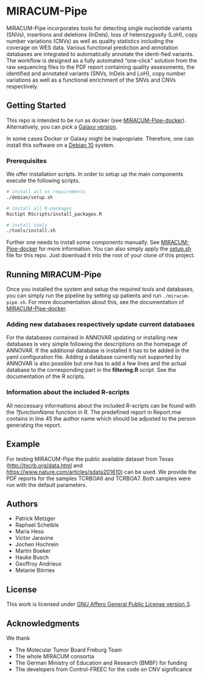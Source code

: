 # MIRACUM-Pipe
MIRACUM-Pipe incorporates tools for detecting single nucleotide variants (SNVs), insertions and deletions (InDels), loss of heterozygosity (LoH), copy number variations (CNVs) as well as quality statistics including the coverage on WES data. Various functional prediction and annotation databases are integrated to automatically annotate the identi-fied variants. The workflow is designed as a fully automated “one-click” solution from the raw sequencing files to the PDF report containing quality assessments, the identified and annotated variants (SNVs, InDels and LoH), copy number variations as well as a functional enrichment of the SNVs and CNVs respectively.

## Getting Started

This repo is intended to be run as docker (see [MIRACUM-Pipe-docker]()). Alternatively, you can pick a [Galaxy version]().

In some cases Docker or Galaxy might be inapropriate. Therefore, one can install this software on a [Debian 10](https://www.debian.org/) system.

### Prerequisites
We offer installation scripts. In order to setup up the main components execute the following scripts.

```bash
# install all os requirements
./debian/setup.sh

# install all R-packages
Rsctipt RScripts/install_packages.R

# install tools
./tools/install.sh
```

Further one needs to install some components manually. See [MIRACUM-Pipe-docker]() for more information.
You can also simply apply the [setup.sh]() file for this repo. Just download it into the root of your clone of this project.

## Running MIRACUM-Pipe
Once you installed the system and setup the required tools and databases, you can simply run the pipeline by setting up patients and run `./miracum-pipe.sh`. For more documentation about this, see the documentation of [MIRACUM-Pipe-docker]().


### Adding new databases respectively update current databases
For the databases contained in ANNOVAR updating or installing new databases is very simple following the descriptions on the homepage of ANNOVAR. If the additional database is installed it has to be added in the yaml configuration file. Adding a database currently not supported by ANNOVAR is also possible but one has to add a few lines and the actual database to the corresponding part in the **filtering.R** script. See the documentation of the R scripts.

### Information about the included R-scripts
All neccessary informations about the included R-scripts can be found with the *?functionName* function in R.
The predefined report in Report.rnw contains in line 45 the author name which should be adjusted to the person generating the report.

## Example
For testing MIRACUM-Pipe the public available dataset from Texas (http://txcrb.org/data.html and https://www.nature.com/articles/sdata201610) can be used. We provide the PDF reports for the samples TCRBOA6 and TCRBOA7. Both samples were run with the default parameters.

## Authors

* Patrick Metzger
* Raphael Scheible
* Maria Hess
* Victor Jaravine
* Jochen Hochrein
* Martin Boeker
* Hauke Busch
* Geoffroy Andrieux
* Melanie Börries

## License
This work is licensed under [GNU Affero General Public License version 3](https://opensource.org/licenses/AGPL-3.0).

## Acknowledgments
We thank

* The Molecular Tumor Board Freburg Team
* The whole MIRACUM consortia
* The German Ministry of Education and Research (BMBF) for funding
* The developers from Control-FREEC for the code on CNV significance

